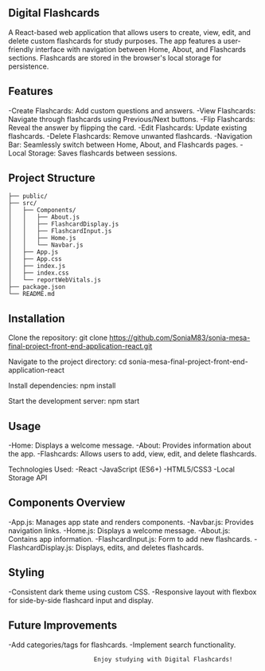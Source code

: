 Digital Flashcards
------------------

A React-based web application that allows users to create, view, edit, and delete custom flashcards for study purposes. The app features a user-friendly interface with navigation between Home, About, and Flashcards sections. Flashcards are stored in the browser's local storage for persistence.

Features
--------
-Create Flashcards: Add custom questions and answers.
-View Flashcards: Navigate through flashcards using Previous/Next buttons.
-Flip Flashcards: Reveal the answer by flipping the card.
-Edit Flashcards: Update existing flashcards.
-Delete Flashcards: Remove unwanted flashcards.
-Navigation Bar: Seamlessly switch between Home, About, and Flashcards pages.
-Local Storage: Saves flashcards between sessions.

Project Structure
-----------------
    ├── public/
    ├── src/
    │   ├── Components/
    │   │   ├── About.js
    │   │   ├── FlashcardDisplay.js
    │   │   ├── FlashcardInput.js
    │   │   ├── Home.js
    │   │   └── Navbar.js
    │   ├── App.js
    │   ├── App.css
    │   ├── index.js
    │   ├── index.css
    │   └── reportWebVitals.js
    ├── package.json
    └── README.md

Installation
------------
Clone the repository:
git clone https://github.com/SoniaM83/sonia-mesa-final-project-front-end-application-react.git

Navigate to the project directory:
cd sonia-mesa-final-project-front-end-application-react

Install dependencies:
npm install

Start the development server:
npm start

Usage
-----
-Home: Displays a welcome message.
-About: Provides information about the app.
-Flashcards: Allows users to add, view, edit, and delete flashcards.

Technologies Used:
-React
-JavaScript (ES6+)
-HTML5/CSS3
-Local Storage API

Components Overview
-------------------
-App.js: Manages app state and renders components.
-Navbar.js: Provides navigation links.
-Home.js: Displays a welcome message.
-About.js: Contains app information.
-FlashcardInput.js: Form to add new flashcards.
-FlashcardDisplay.js: Displays, edits, and deletes flashcards.

Styling
-------
-Consistent dark theme using custom CSS.
-Responsive layout with flexbox for side-by-side flashcard input and display.

Future Improvements
-------------------
-Add categories/tags for flashcards.
-Implement search functionality.

                            Enjoy studying with Digital Flashcards!